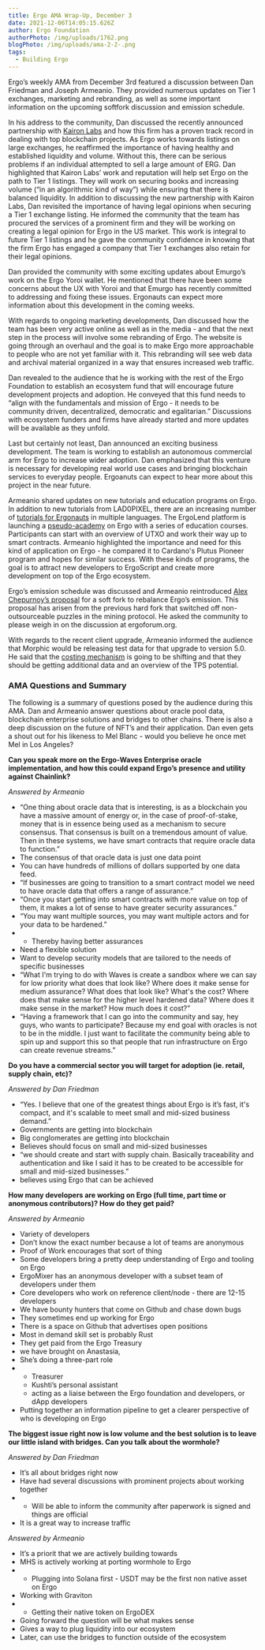 ```yaml
---
title: Ergo AMA Wrap-Up, December 3
date: 2021-12-06T14:05:15.626Z
author: Ergo Foundation
authorPhoto: /img/uploads/1762.png
blogPhoto: /img/uploads/ama-2-2-.png
tags:
  - Building Ergo
---
```

<!--StartFragment-->

Ergo’s weekly AMA from December 3rd featured a discussion between Dan Friedman and Joseph Armeanio. They provided numerous updates on Tier 1 exchanges, marketing and rebranding, as well as some important information on the upcoming softfork discussion and emission schedule. 



In his address to the community, Dan discussed the recently announced partnership with [Kairon Labs](https://kaironlabs.com/) and how this firm has a proven track record in dealing with top blockchain projects. As Ergo works towards listings on large exchanges, he reaffirmed the importance of having healthy and established liquidity and volume. Without this, there can be serious problems if an individual attempted to sell a large amount of ERG. Dan highlighted that Kairon Labs’ work and reputation will help set Ergo on the path to Tier 1 listings. They will work on securing books and increasing volume (“in an algorithmic kind of way”) while ensuring that there is balanced liquidity. In addition to discussing the new partnership with Kairon Labs, Dan revisited the importance of having legal opinions when securing a Tier 1 exchange listing. He informed the community that the team has procured the services of a prominent firm and they will be working on creating a legal opinion for Ergo in the US market. This work is integral to future Tier 1 listings and he gave the community confidence in knowing that the firm Ergo has engaged a company that Tier 1 exchanges also retain for their legal opinions.



Dan provided the community with some exciting updates about Emurgo’s work on the Ergo Yoroi wallet. He mentioned that there have been some concerns about the UX with Yoroi and that Emurgo has recently committed to addressing and fixing these issues. Ergonauts can expect more information about this development in the coming weeks.



With regards to ongoing marketing developments, Dan discussed how the team has been very active online as well as in the media - and that the next step in the process will involve some rebranding of Ergo. The website is going through an overhaul and the goal is to make Ergo more approachable to people who are not yet familiar with it. This rebranding will see web data and archival material organized in a way that ensures increased web traffic. 



Dan revealed to the audience that he is working with the rest of the Ergo Foundation to establish an ecosystem fund that will encourage future development projects and adoption. He conveyed that this fund needs to “align with the fundamentals and mission of Ergo - it needs to be community driven, decentralized, democratic and egalitarian.” Discussions with ecosystem funders and firms have already started and more updates will be available as they unfold.



Last but certainly not least, Dan announced an exciting business development. The team is working to establish an autonomous commercial arm for Ergo to increase wider adoption. Dan emphasized that this venture is necessary for developing real world use cases and bringing blockchain services to everyday people. Ergoanuts can expect to hear more about this project in the near future.



Armeanio shared updates on new tutorials and education programs on Ergo. In addition to new tutorials from LAD0PIXEL, there are an increasing number of [tutorials for Ergonauts](https://ergotutorials.com/english) in multiple languages. The ErgoLend platform is launching a [pseudo-academy](https://www.reddit.com/r/ergonauts/comments/qyczj4/announcing_ergolearn_come_learn_the_beginnings_of/) on Ergo with a series of education courses. Participants can start with an overview of UTXO and work their way up to smart contracts. Armeanio highlighted the importance and need for this kind of application on Ergo - he compared it to Cardano's Plutus Pioneer program and hopes for similar success. With these kinds of programs, the goal is to attract new developers to ErgoScript and create more development on top of the Ergo ecosystem. 



Ergo’s emission schedule was discussed and Armeanio reintroduced [Alex Chepurnoy’s proposal](https://www.ergoforum.org/t/emission-soft-fork-proposal/2996) for a soft fork to rebalance Ergo’s emission. This proposal has arisen from the previous hard fork that switched off non-outsourceable puzzles in the mining protocol. He asked the community to please weigh in on the discussion at ergoforum.org.



With regards to the recent client upgrade, Armeanio informed the audience that Morphic would be releasing test data for that upgrade to version 5.0. He said that the [costing mechanism](https://github.com/ergoplatform/eips/pull/11) is going to be shifting and that they should be getting additional data and an overview of the TPS potential. 



### AMA Questions and Summary



The following is a summary of questions posed by the audience during this AMA. Dan and Armeanio answer questions about oracle pool data, blockchain enterprise solutions and bridges to other chains. There is also a deep discussion on the future of NFT’s and their application. Dan even gets a shout out for his likeness to Mel Blanc - would you believe he once met Mel in Los Angeles?



**Can you speak more on the Ergo-Waves Enterprise oracle implementation, and how this could expand Ergo’s presence and utility against Chainlink?**

*Answered by Armeanio*



* “One thing about oracle data that is interesting, is as a blockchain you have a massive amount of energy or, in the case of proof-of-stake, money that is in essence being used as a mechanism to secure consensus. That consensus is built on a tremendous amount of value. Then in these systems, we have smart contracts that require oracle data to function.”
* The consensus of that oracle data is just one data point
* You can have hundreds of millions of dollars supported by one data feed.
* “If businesses are going to transition to a smart contract model we need to have oracle data that offers a range of assurance.”
* “Once you start getting into smart contracts with more value on top of them, it makes a lot of sense to have greater security assurances.”
* “You may want multiple sources, you may want multiple actors and for your data to be hardened.”
* * Thereby having better assurances
* Need a flexible solution 
* Want to develop security models that are tailored to the needs of specific businesses
* “What I'm trying to do with Waves is create a sandbox where we can say for low priority what does that look like? Where does it make sense for medium assurance? What does that look like? What's the cost? Where does that make sense for the higher level hardened data? Where does it make sense in the market? How much does it cost?”
* “Having a framework that I can go into the community and say, hey guys, who wants to participate? Because my end goal with oracles is not to be in the middle. I just want to facilitate the community being able to spin up and support this so that people that run infrastructure on Ergo can create revenue streams.”



**Do you have a commercial sector you will target for adoption (ie. retail, supply chain, etc)?**

*Answered by Dan Friedman*



* “Yes. I believe that one of the greatest things about Ergo is it’s fast, it's compact, and it's scalable to meet small and mid-sized business demand.”
* Governments are getting into blockchain
* Big conglomerates are getting into blockchain
* Believes should focus on small and mid-sized businesses 
* “we should create and start with supply chain. Basically traceability and authentication and like I said it has to be created to be accessible for small and mid-sized businesses.”
* believes using Ergo that can be achieved



**How many developers are working on Ergo (full time, part time or anonymous contributors)? How do they get paid?**

*Answered by Armeanio*



* Variety of developers
* Don’t know the exact number because a lot of teams are anonymous
* Proof of Work encourages that sort of thing
* Some developers bring a pretty deep understanding of Ergo and tooling on Ergo
* ErgoMixer has an anonymous developer with a subset team of developers under them
* Core developers who work on reference client/node - there are 12-15 developers
* We have bounty hunters that come on Github and chase down bugs
* They sometimes end up working for Ergo
* There is a space on Github that advertises open positions
* Most in demand skill set is probably Rust
* They get paid from the Ergo Treasury
* we have brought on Anastasia,
* She’s doing a three-part role
* * Treasurer
  * Kushti’s personal assistant
  * acting as a liaise between the Ergo foundation and developers, or dApp developers
* Putting together an information pipeline to get a clearer perspective of who is developing on Ergo



**The biggest issue right now is low volume and the best solution is to leave our little island with bridges. Can you talk about the wormhole?**

*Answered by Dan Friedman*



* It’s all about bridges right now
* Have had several discussions with prominent projects about working together
* * Will be able to inform the community after paperwork is signed and things are official
* It is a great way to increase traffic



*Answered by Armeanio*



* It’s a priorit that we are actively building towards
* MHS is actively working at porting wormhole to Ergo
* * Plugging into Solana first - USDT may be the first non native asset on Ergo
* Working with Graviton
* * Getting their native token on ErgoDEX
* Going forward the question will be what makes sense
* Gives a way to plug liquidity into our ecosystem
* Later, can use the bridges to function outside of the ecosystem



<!--EndFragment-->